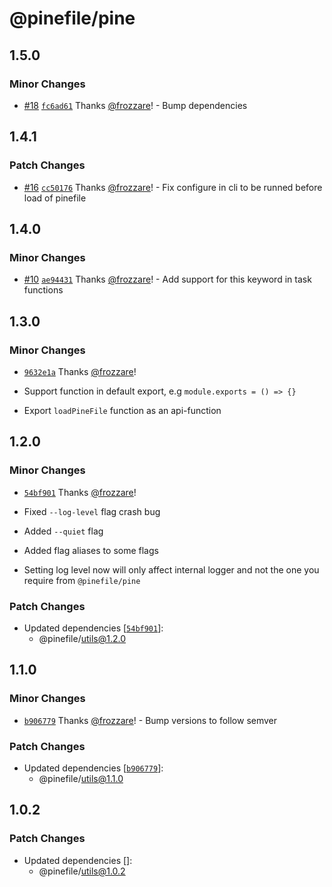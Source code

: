 # @pinefile/pine

## 1.5.0

### Minor Changes

- [#18](https://github.com/pinefile/pine/pull/18) [`fc6ad61`](https://github.com/pinefile/pine/commit/fc6ad61b071c48cbbb275a066cd1a5e31c6fba26) Thanks [@frozzare](https://github.com/frozzare)! - Bump dependencies

## 1.4.1

### Patch Changes

- [#16](https://github.com/pinefile/pine/pull/16) [`cc50176`](https://github.com/pinefile/pine/commit/cc50176e91adb5bf0af881854ca7453eda22f177) Thanks [@frozzare](https://github.com/frozzare)! - Fix configure in cli to be runned before load of pinefile

## 1.4.0

### Minor Changes

- [#10](https://github.com/pinefile/pine/pull/10) [`ae94431`](https://github.com/pinefile/pine/commit/ae9443110f106cbdd235b9589af8baa9fc55e4cf) Thanks [@frozzare](https://github.com/frozzare)! - Add support for this keyword in task functions

## 1.3.0

### Minor Changes

- [`9632e1a`](https://github.com/pinefile/pine/commit/9632e1aca9199b356faa1981acda039661c7e85b) Thanks [@frozzare](https://github.com/frozzare)!

- Support function in default export, e.g `module.exports = () => {}`
- Export `loadPineFile` function as an api-function

## 1.2.0

### Minor Changes

- [`54bf901`](https://github.com/pinefile/pine/commit/54bf901dda9951cf306ac9fc9239522aee37bc10) Thanks [@frozzare](https://github.com/frozzare)!

- Fixed `--log-level` flag crash bug
- Added `--quiet` flag
- Added flag aliases to some flags
- Setting log level now will only affect internal logger and not the one you require from `@pinefile/pine`

### Patch Changes

- Updated dependencies [[`54bf901`](https://github.com/pinefile/pine/commit/54bf901dda9951cf306ac9fc9239522aee37bc10)]:
  - @pinefile/utils@1.2.0

## 1.1.0

### Minor Changes

- [`b906779`](https://github.com/pinefile/pine/commit/b906779eb4a67bd3859099493734f4dad8052d5b) Thanks [@frozzare](https://github.com/frozzare)! - Bump versions to follow semver

### Patch Changes

- Updated dependencies [[`b906779`](https://github.com/pinefile/pine/commit/b906779eb4a67bd3859099493734f4dad8052d5b)]:
  - @pinefile/utils@1.1.0

## 1.0.2

### Patch Changes

- Updated dependencies []:
  - @pinefile/utils@1.0.2
